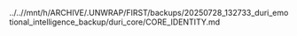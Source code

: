../..//mnt/h/ARCHIVE/.UNWRAP/FIRST/backups/20250728_132733_duri_emotional_intelligence_backup/duri_core/CORE_IDENTITY.md